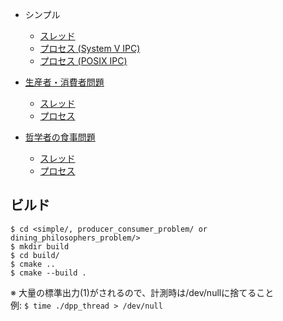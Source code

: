 - シンプル
  - [スレッド](https://github.com/DYGV/thread_process/blob/master/simple/thread_lock.c)
  - [プロセス (System V IPC)](https://github.com/DYGV/thread_process/blob/master/simple/process_lock.c)
  - [プロセス (POSIX IPC)](https://github.com/DYGV/thread_process/blob/master/simple/process_lock_posix_ver.c)

- [生産者・消費者問題](https://github.com/DYGV/thread_process/blob/master/producer_consumer_problem/pcp.c)
  - [スレッド](https://github.com/DYGV/thread_process/blob/master/producer_consumer_problem/thread.c)
  - [プロセス](https://github.com/DYGV/thread_process/blob/master/producer_consumer_problem/process.c)

- [哲学者の食事問題](https://github.com/DYGV/thread_process/blob/master/dining_philosophers_problem/dpp.c)
  - [スレッド](https://github.com/DYGV/thread_process/blob/master/dining_philosophers_problem/thread.c)
  - [プロセス](https://github.com/DYGV/thread_process/blob/master/dining_philosophers_problem/process.c)  

## ビルド
```console
$ cd <simple/, producer_consumer_problem/ or dining_philosophers_problem/>
$ mkdir build
$ cd build/
$ cmake ..
$ cmake --build .
```
※ 大量の標準出力(1)がされるので、計測時は/dev/nullに捨てること  
例: `$ time ./dpp_thread > /dev/null`

